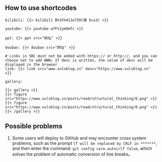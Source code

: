 ##  How to use shortcodes

`bilibili: {{< bilibili BV1Fh411e7ZH(填 bvid) >}}`

`youtube: {{< youtube w7Ft2ymGmfc >}}`

`ppt: {{< ppt src="网址" >}}`

`douban: {{< douban src="网址" >}}`

```
# Links in SRC must not be added with https:// or http://, and you can choose not to add WWW; If desc is written, the value of desc will be displayed in the browser
link: {{< link src="www.sulvblog.cn" desc="https://www.sulvblog.cn" >}}
```

```
gallery:

{{< gallery >}}
{{< figure src="https://www.sulvblog.cn/posts/read/structural_thinking/0.png" >}}
{{< figure src="https://www.sulvblog.cn/posts/read/structural_thinking/0.png" >}}
{{< /gallery >}}
```

##  Possible problems


1. Some users will deploy to GitHub and may encounter cross system problems, such as the prompt `lf will be replaced by CRLF in *******`, and then enter the command: `git config core.autocrlf false`, which solves the problem of automatic conversion of line breaks。
